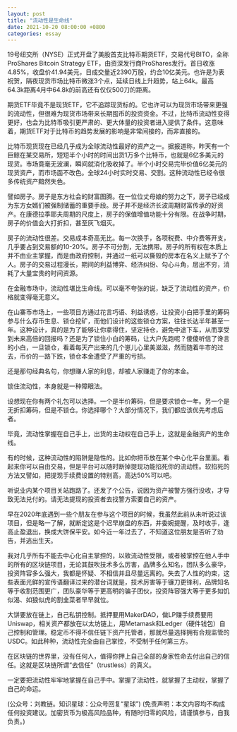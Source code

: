 ```yaml
---
layout: post
title: "流动性是生命线"
date: 2021-10-20 08:00:00 +0800
categories: essay
---
```


19号纽交所（NYSE）正式开盘了美股首支比特币期货ETF，交易代号BITO，全称ProShares Bitcoin Strategy ETF，由资深发行商ProShares发行。首日收涨4.85%，收盘价41.94美元，日成交量近2390万股，约合10亿美元。也许是为表祝贺，隔夜现货市场比特币微涨3个点，延续日线上升趋势，站上64k。最高64.3k距离4月中64.8k的前高还有仅仅500刀的距离。

期货ETF毕竟不是现货ETF，它不追踪现货标的。它也许可以为现货市场带来更强的流动性，但很难为现货市场带来长期囤币的投资资金。不过，比特币流动性变得更好，也会为比特币吸引更严肃的、更大体量的投资者进入提供了条件。这意味着，期货ETF对于比特币的趋势发展的影响是非常间接的，而非直接的。

比特币现货现在已经几乎成为全球流动性最好的资产之一。据报道称，昨天有一个巨鲸在某交易所，短短半个小时的时间出货1万多个比特币，也就是6亿多美元的现货。市场竟毫无波澜，瞬间就消化吸收掉了。半个小时交易完毕价值6亿美元的现货资产，而市场面不改色。全球24小时实时交易、交割。这种流动性已经令很多传统资产黯然失色。

譬如房子。房子是东方社会的财富图腾。在一位位丈母娘的努力之下，房子已经成为东方女婿们被强制储蓄的重要手段。房子并不是经济长波周期财富传承的好资产。在康德拉季耶夫周期的尺度上，房子的保值增值功能十分有限。在战争时期，房子的价值会大打折扣，甚至灰飞烟灭。

房子的流动性很差。交易成本奇高无比。每一次换手，各项税费、中介费等开支，几乎要占到交易额的10-20%。房子不可分割，无法携带。房子的所有权在本质上并不由业主掌握，而是由政府控制，并通过一纸可以撕毁的房本在名义上赋予了个人。房子的交易过程漫长，期间的利益博弈、经济纠纷、勾心斗角，层出不穷，消耗了大量宝贵的时间资源。

在金融市场中，流动性堪比生命线。可以毫不夸张的说，缺乏了流动性的资产，价格就变得毫无意义。

在山寨币市场上，一些项目方通过花言巧语、利益诱惑，让投资小白把手里的筹码参与什么存币生息、锁仓挖矿，而他们设计的这些锁仓方案，往往长达半年甚至一年。这种设计，真的是为了能够让你拿得住，坚定持仓，避免中途下车，从而享受到未来高倍的回报吗？还是为了锁住小白的筹码，让大户先跑呢？傻傻听信了谗言的小白，一旦锁仓，看着每天产出来的几个崽儿心里美滋滋，然而随着牛市的过去，币价的一路下跌，锁仓本金遭受了严重的亏损。

还是那句经典名句，你想赚人家的利息，却被人家赚走了你的本金。

锁住流动性，本身就是一种障眼法。

设想现在你有两个礼包可以选择。一个是半价筹码，但是要求锁仓一年。另一个是无折扣筹码，但是不锁仓。你选择哪个？大部分情况下，我们都应该优先考虑后者。

毕竟，流动性掌握在自己手上，出货的主动权在自己手上，这就是金融资产的生命线。

有的时候，这种流动性的陷阱是隐性的。比如你把币放在某个中心化平台里面。看起来你可以自由交易，但是平台可以随时断掉提现功能掐死你的流动性。软掐死的方法又譬如，把提现手续费设置的特别高，高达50%可以吧。

听说业内某个项目关站跑路了。还发了个公告，说因为资产被警方强行没收，才导致无法兑付的。请无法提现的投资者去找警方索要自己的资产。

早在2020年底遇到一些个朋友在参与这个项目的时候，我虽然此前从未听说过该项目，但是略一了解，就断定这是个迟早崩盘的东西，并委婉提醒，及时收手，逢高止盈退出，换成大饼保平安。如今近一年过去了，不知道这位朋友是否听了劝告，并逃出生天。

我对几乎所有不能去中心化自主掌控的，以致流动性受限，或者被掌控在他人手中的所有的区块链项目，无论其鼓吹技术多么厉害，品牌多么知名，团队多么豪华，投资阵容多么强大，我都是怀疑、不相信并且尽量远离的。失去了人性的约束，这些表面光鲜的宣传语翻译过来的潜台词就是，技术厉害等于镰刀更锋利，品牌知名等于收割范围更广，团队豪华等于更高明的骗子团伙，投资阵容强大等于更多如饥似渴、如狼似虎的割韭菜者早早就位。

大饼要放在链上，自己私钥控制。抵押要用MakerDAO，做LP赚手续费要用Uniswap，相关资产都放在以太坊链上，用Metamask和Ledger（硬件钱包）自己控制和管理。稳定币不得不信任链下资产托管者，那就尽量选择拥有合规监管的USDC。如此种种，流动性完全由自己掌控，不受制于任何第三方。

在区块链的世界里，没有任何人，值得你押上自己全部的身家性命去付出自己的信任。这就是区块链所谓“去信任”（trustless）的真义。

一定要把流动性牢牢地掌握在自己手中。掌握了流动性，就掌握了主动权，掌握了自己的命运。

(公众号：刘教链。知识星球：公众号回复“星球”)
(免责声明：本文内容均不构成任何投资建议。加密货币为极高风险品种，有随时归零的风险，请谨慎参与，自我负责。)
